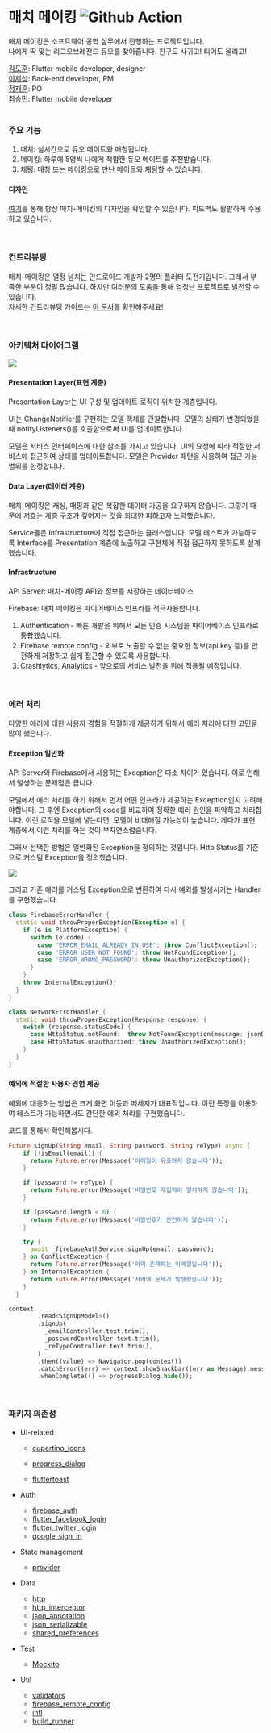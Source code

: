 # 매치 메이킹    ![Github Action](https://github.com/Team-DDG/Match-Making-Mobile/workflows/Dart%20CI/badge.svg)


매치 메이킹은 소프트웨어 공학 실무에서 진행하는 프로젝트입니다.  
나에게 딱 맞는 리그오브레전드 듀오를 찾아줍니다. 친구도 사귀고! 티어도 올리고!  

[김도훈](https://github.com/kimdohun0104): Flutter mobile developer, designer  
[이제성](https://github.com/jepangLee): Back-end developer, PM  
[정재훈](https://github.com/littlemenu): PO  
[최승민](https://github.com/choi-seung-min): Flutter mobile developer  
<br>
### 주요 기능

1. 매치: 실시간으로 듀오 메이트와 매칭됩니다.
2. 메이킹: 하루에 5명씩 나에게 적합한 듀오 메이트를 추천받습니다.
3. 채팅: 매칭 또는 메이킹으로 만난 메이트와 채팅할 수 있습니다.

#### 디자인
[여기](https://xd.adobe.com/view/13d8f0bd-f764-4802-92f4-bab7e3029a1b-468b/grid)를 통해 항상 매치-메이킹의 디자인을 확인할 수 있습니다. 피드백도 활발하게 수용하고 있습니다. 

<br>

### 컨트리뷰팅
매치-메이킹은 열정 넘치는 안드로이드 개발자 2명의 플러터 도전기입니다. 그래서 부족한 부분이 정말 많습니다. 하지만 여러분의 도움을 통해 엄청난 프로젝트로 발전할 수 있습니다.  
자세한 컨트리뷰팅 가이드는 [이 문서](https://github.com/Team-DDG/Match-Making-Mobile/blob/master/CONTRIBUTING.md)를 확인해주세요!

<br>

### 아키텍처 다이어그램

![](https://user-images.githubusercontent.com/36754680/91151983-55dccb80-e6f9-11ea-8015-a89d7f9be022.jpg)

#### Presentation Layer(표현 계층)

Presentation Layer는 UI 구성 및 업데이트 로직이 위치한 계층입니다.  

UI는 ChangeNotifier를 구현하는 모델 객체를 관찰합니다. 모델의 상태가 변경되었을 때 notifyListeners()를 호출함으로써 UI를 업데이트합니다.  

모델은 서비스 인터페이스에 대한 참조를 가지고 있습니다. UI의 요청에 따라 적절한 서비스에 접근하여 상태를 업데이트합니다. 모델은 Provider 패턴을 사용하여 접근 가능 범위를 한정합니다. 

#### Data Layer(데이터 계층)

매치-메이킹은 캐싱, 매핑과 같은 복잡한 데이터 가공을 요구하지 않습니다. 그렇기 때문에 저흐는 계층 구조가 깊어지는 것을 최대한 피하고자 노력했습니다.  

Service들은 Infrastructure에 직접 접근하는 클래스입니다. 모델 테스트가 가능하도록 Interface를 Presentation 계층에 노출하고 구현체에 직접 접근하지 못하도록 설계했습니다. 

#### Infrastructure

 API Server: 매치-메이킹 API와 정보를 저장하는 데이터베이스

Firebase: 매치 메이킹은 파이어베이스 인프라를 적극사용합니다.

1.  Authentication - 빠른 개발을 위해서 모든 인증 시스템을 파이어베이스 인프라로 통합했습니다.
2. Firebase remote config - 외부로 노출할 수 없는 중요한 정보(api key 등)를 안전하게 저장하고 쉽게 접근할 수 있도록 사용합니다.
3. Crashlytics, Analytics - 앞으로의 서비스 발전을 위해 적용될 예정입니다. 

<br>

### 에러 처리

다양한 에러에 대한 사용자 경험을 적절하게  제공하기 위해서 에러 처리에 대한 고민을 많이 했습니다. 

#### Exception 일반화

API Server와 Firebase에서 사용하는 Exception은 다소 차이가 있습니다. 이로 인해서 발생하는 문제점은 큽니다.  

모델에서 에러 처리를 하기 위해서 먼저 어떤 인프라가 제공하는 Exception인지 고려해야합니다. 그 후엔 Exception의 code를 비교하여 정확한 에러 원인을 파악하고 처리합니다. 이런 로직을 모델에 넣는다면, 모델이 비대해질 가능성이 높습니다. 게다가 표현 계층에서 이런 처리를 하는 것이 부자연스럽습니다.  

그래서 선택한 방법은 일반화된 Exception을 정의하는 것입니다. Http Status를 기준으로 커스텀 Exception을 정의했습니다.

![](https://user-images.githubusercontent.com/36754680/91159256-c63c1a80-e702-11ea-8049-3e087baeb06f.png)

 그리고 기존 에러를 커스텀 Exception으로 변환하여 다시 예외를 발생시키는 Handler를 구현했습니다. 

```  dart
class FirebaseErrorHandler {
  static void throwProperException(Exception e) {
    if (e is PlatformException) {
      switch (e.code) {
        case 'ERROR_EMAIL_ALREADY_IN_USE': throw ConflictException();
        case 'ERROR_USER_NOT_FOUND': throw NotFoundException();
        case 'ERROR_WRONG_PASSWORD': throw UnauthorizedException();
      }
    }
    throw InternalException();
  }
}

class NetworkErrorHandler {
  static void throwProperException(Response response) {
    switch (response.statusCode) {
      case HttpStatus.notFound:  throw NotFoundException(message: jsonDecode(response.body)['message']);
      case HttpStatus.unauthorized: throw UnauthorizedException();
    }
  }
}
```

#### 예외에 적절한 사용자 경험 제공

예외에 대응하는 방법은 크게 화면 이동과 메세지가 대표적입니다. 이런 특징을 이용하여 테스트가 가능하면서도 간단한 예외 처리를 구현했습니다.

코드를 통해서 확인해봅시다.

``` dart
Future signUp(String email, String password, String reType) async {
    if (!isEmail(email)) {
      return Future.error(Message('이메일이 유효하지 않습니다'));
    }

    if (password != reType) {
      return Future.error(Message('비밀번호 재입력이 일치하지 않습니다'));
    }

    if (password.length < 6) {
      return Future.error(Message('비밀번호가 안전하지 않습니다'));
    }

    try {
      await _firebaseAuthService.signUp(email, password);
    } on ConflictException {
      return Future.error(Message('이미 존재하는 이메일입니다'));
    } on InternalException {
      return Future.error(Message('서버에 문제가 발생했습니다'));
    }
  }

context
        .read<SignUpModel>()
        .signUp(
          _emailController.text.trim(),
          _passwordController.text.trim(),
          _reTypeController.text.trim(),
        )
        .then((value) => Navigator.pop(context))
        .catchError((err) => context.showSnackbar((err as Message).message))
        .whenComplete(() => progressDialog.hide());
```

<br>

### 패키지 의존성

* UI-related

  - [cupertino_icons](https://pub.dev/packages/cupertino_icons)

  - [progress_dialog](https://pub.dev/packages/progress_dialog)
  - [fluttertoast](https://pub.dev/packages/fluttertoast)

* Auth

  * [firebase_auth](https://pub.dev/packages/firebase_auth)
  * [flutter_facebook_login](https://pub.dev/packages/flutter_facebook_login)
  * [flutter_twitter_login](https://pub.dev/packages/flutter_twitter_login)
  * [google_sign_in](https://pub.dev/packages/google_sign_in)

* State management

  * [provider](https://pub.dev/packages/provider)

* Data

  * [http](https://pub.dev/packages/http)
  * [http_interceptor](https://pub.dev/packages/http_interceptor)
  * [json_annotation](https://pub.dev/packages/json_annotation)
  * [json_serializable](https://pub.dev/packages/json_serializable)
  * [shared_preferences](https://pub.dev/packages/shared_preferences)

* Test

  * [Mockito](https://pub.dev/packages/mockito)

* Util
  * [validators](https://pub.dev/packages/validators)
  * [firebase_remote_config](https://pub.dev/packages/firebase_remote_config)
  * [intl](https://pub.dev/packages/intl)
  * [build_runner](https://pub.dev/packages/build_runner)
